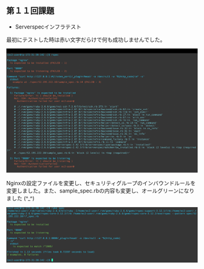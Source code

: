 ## 第１１回課題
- Serverspecインフラテスト

最初にテストした時は赤い文字だらけで何も成功しませんでした。

![サーバースペック画像](images/serverspec01.png)

Nginxの設定ファイルを変更し、セキュリティグループのインバウンドルールを変更しました。また、sample_spec.rbの内容も変更し、オールグリーンになりました (^_^)

![サーバースペック画像](images/serverspec02.png)
